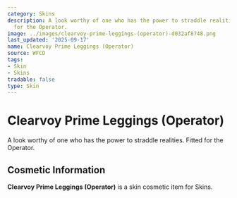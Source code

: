 ```yaml
---
category: Skins
description: A look worthy of one who has the power to straddle realities. Fitted
  for the Operator.
image: ../images/clearvoy-prime-leggings-(operator)-d032af8748.png
last_updated: '2025-09-17'
name: Clearvoy Prime Leggings (Operator)
source: WFCD
tags:
- Skin
- Skins
tradable: false
type: Skin
---
```


# Clearvoy Prime Leggings (Operator)

A look worthy of one who has the power to straddle realities. Fitted for the Operator.

## Cosmetic Information

**Clearvoy Prime Leggings (Operator)** is a skin cosmetic item for Skins.

